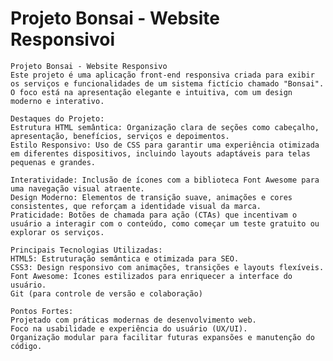 # Projeto Bonsai - Website Responsivoi

    Projeto Bonsai - Website Responsivo
    Este projeto é uma aplicação front-end responsiva criada para exibir os serviços e funcionalidades de um sistema fictício chamado "Bonsai". O foco está na apresentação elegante e intuitiva, com um design moderno e interativo.

    Destaques do Projeto:
    Estrutura HTML semântica: Organização clara de seções como cabeçalho, apresentação, benefícios, serviços e depoimentos.
    Estilo Responsivo: Uso de CSS para garantir uma experiência otimizada em diferentes dispositivos, incluindo layouts adaptáveis para telas pequenas e grandes.
    
    Interatividade: Inclusão de ícones com a biblioteca Font Awesome para uma navegação visual atraente.
    Design Moderno: Elementos de transição suave, animações e cores consistentes, que reforçam a identidade visual da marca.
    Praticidade: Botões de chamada para ação (CTAs) que incentivam o usuário a interagir com o conteúdo, como começar um teste gratuito ou explorar os serviços.

    Principais Tecnologias Utilizadas:
    HTML5: Estruturação semântica e otimizada para SEO.
    CSS3: Design responsivo com animações, transições e layouts flexíveis.
    Font Awesome: Ícones estilizados para enriquecer a interface do usuário.
    Git (para controle de versão e colaboração)

    Pontos Fortes:
    Projetado com práticas modernas de desenvolvimento web.
    Foco na usabilidade e experiência do usuário (UX/UI).
    Organização modular para facilitar futuras expansões e manutenção do código.
